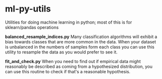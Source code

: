 # ml-py-utils
Utilities for doing machine learning in python; most of this is for sklearn/pandas operations

**balanced_resample_indices.py** Many classification algorithms will exhibit a bias towards classes that are more common in the data. When your dataset is unbalanced in the numbers of samples form each class you can use this utility to resample the data as you would prefer to see it.

**fit_and_check.py** When you need to find out if empirical data might reasonably be described as coming from a hypothesized distribution, you can use this routine to check if that's a reasonable hypothesis.
